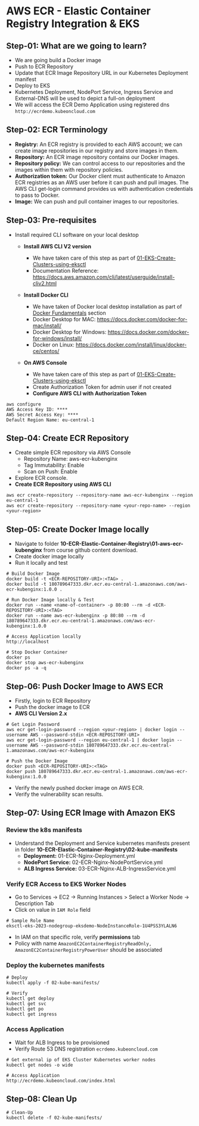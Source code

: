 # AWS ECR - Elastic Container Registry Integration & EKS

## Step-01: What are we going to learn?
- We are going build a Docker image
- Push to ECR Repository
- Update that ECR Image Repository URL in our Kubernetes Deployment manifest
- Deploy to EKS
- Kubernetes Deployment, NodePort Service, Ingress Service and External-DNS will be used to depict a full-on deployment
- We will access the ECR Demo Application using registered dns `http://ecrdemo.kubeoncloud.com`

## Step-02: ECR Terminology
 - **Registry:** An  ECR registry is provided to each AWS account; we can create image repositories in our registry and store images in them.
- **Repository:** An ECR image repository contains our Docker images.
- **Repository policy:** We can control access to our repositories and the images within them with repository policies.
- **Authorization token:** Our Docker client must authenticate to Amazon ECR registries as an AWS user before it can push and pull images. The AWS CLI get-login command provides us with authentication credentials to pass to Docker.
- **Image:** We can push and pull container images to our repositories.

## Step-03: Pre-requisites
- Install required CLI software on your local desktop
   - **Install AWS CLI V2 version**
      - We have taken care of this step as part of [01-EKS-Create-Clusters-using-eksctl](/01-EKS-Create-Cluster-using-eksctl/01-01-Install-CLIs/README.md)
      - Documentation Reference: https://docs.aws.amazon.com/cli/latest/userguide/install-cliv2.html
   - **Install Docker CLI**
      - We have taken of Docker local desktop installation as part of [Docker Fundamentals](https://github.com/stacksimplify/docker-fundamentals/tree/master/02-Docker-Installation) section
      - Docker Desktop for MAC: https://docs.docker.com/docker-for-mac/install/
      - Docker Desktop for Windows: https://docs.docker.com/docker-for-windows/install/
      - Docker on Linux: https://docs.docker.com/install/linux/docker-ce/centos/

   - **On AWS Console**
      - We have taken care of this step as part of [01-EKS-Create-Clusters-using-eksctl](/01-EKS-Create-Cluster-using-eksctl/01-01-Install-CLIs/README.md)
      - Create Authorization Token for admin user if not created
      - **Configure AWS CLI with Authorization Token**
```
aws configure
AWS Access Key ID: ****
AWS Secret Access Key: ****
Default Region Name: eu-central-1
```

## Step-04: Create ECR Repository
- Create simple ECR repository via AWS Console
   - Repository Name: aws-ecr-kubenginx
   - Tag Immutability: Enable
   - Scan on Push: Enable
- Explore ECR console.
- **Create ECR Repository using AWS CLI**
```
aws ecr create-repository --repository-name aws-ecr-kubenginx --region eu-central-1
aws ecr create-repository --repository-name <your-repo-name> --region <your-region>
```

## Step-05: Create Docker Image locally
- Navigate to folder **10-ECR-Elastic-Container-Registry\01-aws-ecr-kubenginx** from course github content download.
- Create docker image locally
- Run it locally and test
```
# Build Docker Image
docker build -t <ECR-REPOSITORY-URI>:<TAG> .
docker build -t 180789647333.dkr.ecr.eu-central-1.amazonaws.com/aws-ecr-kubenginx:1.0.0 .

# Run Docker Image locally & Test
docker run --name <name-of-container> -p 80:80 --rm -d <ECR-REPOSITORY-URI>:<TAG>
docker run --name aws-ecr-kubenginx -p 80:80 --rm -d 180789647333.dkr.ecr.eu-central-1.amazonaws.com/aws-ecr-kubenginx:1.0.0

# Access Application locally
http://localhost

# Stop Docker Container
docker ps
docker stop aws-ecr-kubenginx
docker ps -a -q
```

## Step-06: Push Docker Image to AWS ECR
- Firstly, login to ECR Repository
- Push the docker image to ECR
- **AWS CLI Version 2.x**
```
# Get Login Password
aws ecr get-login-password --region <your-region> | docker login --username AWS --password-stdin <ECR-REPOSITORY-URI>
aws ecr get-login-password --region eu-central-1 | docker login --username AWS --password-stdin 180789647333.dkr.ecr.eu-central-1.amazonaws.com/aws-ecr-kubenginx

# Push the Docker Image
docker push <ECR-REPOSITORY-URI>:<TAG>
docker push 180789647333.dkr.ecr.eu-central-1.amazonaws.com/aws-ecr-kubenginx:1.0.0
```
- Verify the newly pushed docker image on AWS ECR.
- Verify the vulnerability scan results.

## Step-07: Using ECR Image with Amazon EKS

### Review the k8s manifests
- Understand the Deployment and Service kubernetes manifests present in folder **10-ECR-Elastic-Container-Registry\02-kube-manifests**
  - **Deployment:** 01-ECR-Nginx-Deployment.yml
  - **NodePort Service:** 02-ECR-Nginx-NodePortService.yml
  - **ALB Ingress Service:** 03-ECR-Nginx-ALB-IngressService.yml

### Verify ECR Access to EKS Worker Nodes
- Go to Services -> EC2 -> Running Instances > Select a Worker Node -> Description Tab
- Click on value in `IAM Role` field
```
# Sample Role Name
eksctl-eks-2023-nodegroup-eksdemo-NodeInstanceRole-1U4PSS3YLALN6
```
- In IAM on that specific role, verify **permissions** tab
- Policy with name `AmazonEC2ContainerRegistryReadOnly, AmazonEC2ContainerRegistryPowerUser` should be associated

### Deploy the kubernetes manifests
```
# Deploy
kubectl apply -f 02-kube-manifests/

# Verify
kubectl get deploy
kubectl get svc
kubectl get po
kubectl get ingress
```
### Access Application
- Wait for ALB Ingress to be provisioned
- Verify Route 53 DNS registration `ecrdemo.kubeoncloud.com`
```
# Get external ip of EKS Cluster Kubernetes worker nodes
kubectl get nodes -o wide

# Access Application
http://ecrdemo.kubeoncloud.com/index.html
```

## Step-08: Clean Up
```
# Clean-Up
kubectl delete -f 02-kube-manifests/
```
